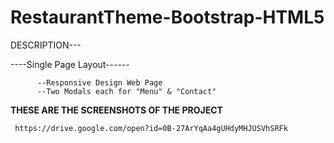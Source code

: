 # RestaurantTheme-Bootstrap-HTML5
DESCRIPTION---

----Single Page Layout------
          
          --Responsive Design Web Page
          --Two Modals each for "Menu" & "Contact"

****THESE ARE THE SCREENSHOTS OF THE PROJECT****
     
     https://drive.google.com/open?id=0B-27ArYqAa4gUHdyMHJUSVhSRFk
